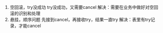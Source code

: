 1. 空回滚，try没成功
try没成功，又需要cancel
解决：需要在业务中做好对空回滚的识别和处理
2. 悬挂，顺序问题
先接到cancel，再接收try，结果一直try
解决：表里有try记录，才能cancel
